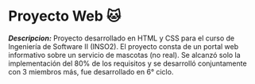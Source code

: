 # Proyecto Web :cat:

**_Descripcion:_** Proyecto desarrollado en HTML y CSS para el curso de Ingeniería de Software II (INSO2). El proyecto consta de un portal web informativo sobre un servicio de mascotas (no real). Se alcanzó solo la implementación del 80% de los requisitos y se desarrolló conjuntamente con 3 miembros más, fue desarrollado en 6° ciclo.
